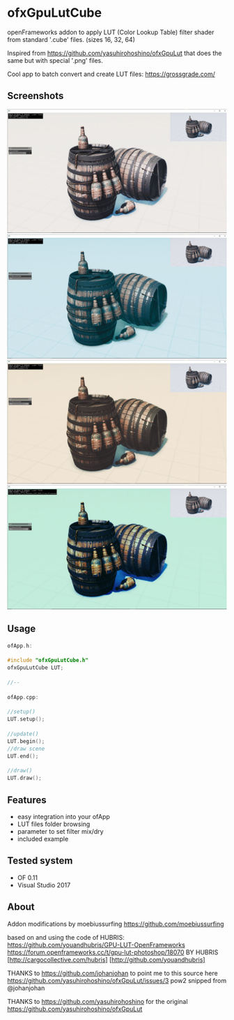 # ofxGpuLutCube

openFrameworks addon to apply LUT (Color Lookup Table) filter shader from standard '.cube' files. (sizes 16, 32, 64)

Inspired from https://github.com/yasuhirohoshino/ofxGpuLut that does the same but with special '.png' files.

Cool app to batch convert and create LUT files:
https://grossgrade.com/


## Screenshots

![Alt text](/screenshot1.JPG?raw=true "screenshot1")
![Alt text](/screenshot2.JPG?raw=true "screenshot2")
![Alt text](/screenshot3.JPG?raw=true "screenshot3")
![Alt text](/screenshot4.JPG?raw=true "screenshot4")


## Usage

```c++
ofApp.h:

#include "ofxGpuLutCube.h"
ofxGpuLutCube LUT;

//--

ofApp.cpp:

//setup()
LUT.setup();

//update()
LUT.begin();
//draw scene
LUT.end();

//draw()
LUT.draw();
```


## Features

- easy integration into your ofApp
- LUT files folder browsing
- parameter to set filter mix/dry
- included example


## Tested system

- OF 0.11
- Visual Studio 2017


## About

Addon modifications by moebiussurfing
https://github.com/moebiussurfing

based on and using the code of HUBRIS:
https://github.com/youandhubris/GPU-LUT-OpenFrameworks
https://forum.openframeworks.cc/t/gpu-lut-photoshop/18070
BY HUBRIS [http://cargocollective.com/hubris]
[http://github.com/youandhubris]

THANKS to 
https://github.com/johanjohan 
to point me to this source here https://github.com/yasuhirohoshino/ofxGpuLut/issues/3
pow2 snipped from @johanjohan

THANKS to
https://github.com/yasuhirohoshino 
for the original https://github.com/yasuhirohoshino/ofxGpuLut


